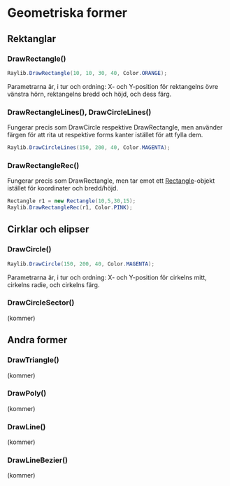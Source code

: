 # Geometriska former

## Rektanglar

### DrawRectangle\(\)

```csharp
Raylib.DrawRectangle(10, 10, 30, 40, Color.ORANGE);
```

Parametrarna är, i tur och ordning: X- och Y-position för rektangelns övre vänstra hörn, rektangelns bredd och höjd, och dess färg.

### DrawRectangleLines\(\), DrawCircleLines\(\)

Fungerar precis som DrawCircle respektive DrawRectangle, men använder färgen för att rita ut respektive forms kanter istället för att fylla dem.

```csharp
Raylib.DrawCircleLines(150, 200, 40, Color.MAGENTA);
```

### DrawRectangleRec\(\)

Fungerar precis som DrawRectangle, men tar emot ett [Rectangle](rectangle.md)-objekt istället för koordinater och bredd/höjd.

```csharp
Rectangle r1 = new Rectangle(10,5,30,15);
Raylib.DrawRectangleRec(r1, Color.PINK);
```

## Cirklar och elipser

### DrawCircle\(\)

```csharp
Raylib.DrawCircle(150, 200, 40, Color.MAGENTA);
```

Parametrarna är, i tur och ordning: X- och Y-position för cirkelns mitt, cirkelns radie, och cirkelns färg.

### DrawCircleSector\(\)

\(kommer\)

## Andra former

### DrawTriangle\(\)

\(kommer\)

### DrawPoly\(\)

\(kommer\)

### DrawLine\(\)

\(kommer\)

### DrawLineBezier\(\)

\(kommer\)



